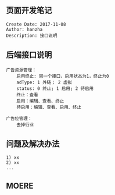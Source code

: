## 页面开发笔记
    Create Date: 2017-11-08
    Author: hanzha
    Description: 接口说明
## 后端接口说明
    广告资源管理：
        启用终止: 同一个接口，启用状态为1，终止为0
        adType: 1 外链； 2 虚拟
        status: 0 终止; 1 启用; 2 待启用
        终止：查看
        启用：编辑、查看、终止
        待启用：编辑、查看、启用、终止
    
    广告位管理：
        去掉行业
        
    
## 问题及解决办法
    1) xx
    2) xx
    ...
## MOERE